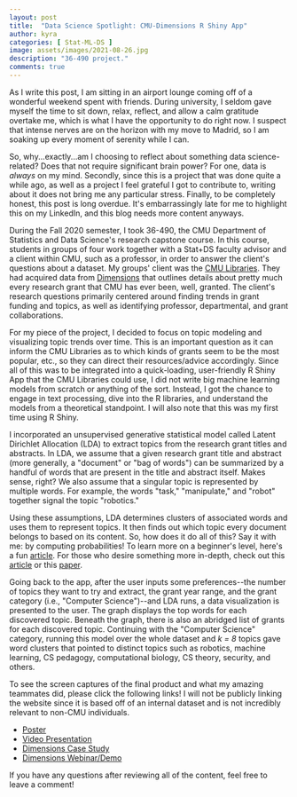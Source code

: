 ```yaml
---
layout: post
title:  "Data Science Spotlight: CMU-Dimensions R Shiny App"
author: kyra
categories: [ Stat-ML-DS ]
image: assets/images/2021-08-26.jpg
description: "36-490 project."
comments: true
---
```


As I write this post, I am sitting in an airport lounge coming off of a wonderful weekend spent with friends. During university, I seldom gave myself the time to sit down, relax, reflect, and allow a calm gratitude overtake me, which is what I have the opportunity to do right now. I suspect that intense nerves are on the horizon with my move to Madrid, so I am soaking up every moment of serenity while I can.

So, why...exactly...am I choosing to reflect about something data science-related? Does that not require significant brain power? For one, data is *always* on my mind. Secondly, since this is a project that was done quite a while ago, as well as a project I feel grateful I got to contribute to, writing about it does not bring me any particular stress. Finally, to be completely honest, this post is long overdue. It's embarrassingly late for me to highlight this on my LinkedIn, and this blog needs more content anyways.

During the Fall 2020 semester, I took 36-490, the CMU Department of Statistics and Data Science's research capstone course. In this course, students in groups of four work together with a Stat+DS faculty advisor and a client within CMU, such as a professor, in order to answer the client's questions about a dataset. My groups' client was the [CMU Libraries](https://library.cmu.edu/). They had acquired data from [Dimensions](https://www.dimensions.ai/) that outlines details about pretty much every research grant that CMU has ever been, well, granted. The client's research questions primarily centered around finding trends in grant funding and topics, as well as identifying professor, departmental, and grant collaborations.

For my piece of the project, I decided to focus on topic modeling and visualizing topic trends over time. This is an important question as it can inform the CMU Libraries as to which kinds of grants seem to be the most popular, etc., so they can direct their resources/advice accordingly. Since all of this was to be integrated into a quick-loading, user-friendly R Shiny App that the CMU Libraries could use, I did not write big machine learning models from scratch or anything of the sort. Instead, I got the chance to engage in text processing, dive into the R libraries, and understand the models from a theoretical standpoint. I will also note that this was my first time using R Shiny.

I incorporated an unsupervised generative statistical model called Latent Dirichlet Allocation (LDA) to extract topics from the research grant titles and abstracts. In LDA, we assume that a given research grant title and abstract (more generally, a "document" or "bag of words") can be summarized by a handful of words that are present in the title and abstract itself. Makes sense, right? We also assume that a singular topic is represented by multiple words. For example, the words "task," "manipulate," and "robot" together signal the topic "robotics."

Using these assumptions, LDA determines clusters of associated words and uses them to represent topics. It then finds out which topic every document belongs to based on its content. So, how does it do all of this? Say it with me: by computing probabilities! To learn more on a beginner's level, here's a fun [article](https://towardsdatascience.com/latent-dirichlet-allocation-lda-9d1cd064ffa2). For those who desire something more in-depth, check out this [article](https://towardsdatascience.com/light-on-math-machine-learning-intuitive-guide-to-latent-dirichlet-allocation-437c81220158) or this [paper](https://jmlr.org/papers/volume3/blei03a/blei03a.pdf).

Going back to the app, after the user inputs some preferences--the number of topics they want to try and extract, the grant year range, and the grant category (i.e., "Computer Science")--and LDA runs, a data visualization is presented to the user. The graph displays the top words for each discovered topic. Beneath the graph, there is also an abridged list of grants for each discovered topic. Continuing with the "Computer Science" category, running this model over the whole dataset and _k = 8_ topics gave word clusters that pointed to distinct topics such as robotics, machine learning, CS pedagogy, computational biology, CS theory, security, and others.

To see the screen captures of the final product and what my amazing teammates did, please click the following links! I will not be publicly linking the website since it is based off of an internal dataset and is not incredibly relevant to non-CMU individuals.

- [Poster](http://www.stat.cmu.edu/capstoneresearch/fall2020/Libraries_490_Poster.pdf)
- [Video Presentation](https://www.youtube.com/watch?v=ijZXBx82ExA)
- [Dimensions Case Study](https://www.dimensions.ai/resources/students-at-carnegie-mellon-university-use-dimensions-to-create-research-funding-dashboards/)
- [Dimensions Webinar/Demo](https://www.dimensions.ai/webinars/how-undergraduate-students-at-carnegie-mellon-university-used-dimensions-data-to-create-innovative-internal-dashboards/)

If you have any questions after reviewing all of the content, feel free to leave a comment!